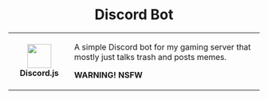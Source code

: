 <h1 align="center">Discord Bot</h1>
<table>
  <tr>
    <td align="center" height="108" width="108">
        <img
        src="https://www.svgrepo.com/show/353655/discord-icon.svg"
        width="48"
        height="48"
        />
        <br /><strong>Discord.js</strong>
     </td>
     <td align="center" height="108">
        <p align="left">A simple Discord bot for my gaming server that mostly just talks trash and posts memes.
        </p>
        <p align="left">
        <strong>WARNING! NSFW</strong> 
       </p>
     </td>
   </tr>
</table>
